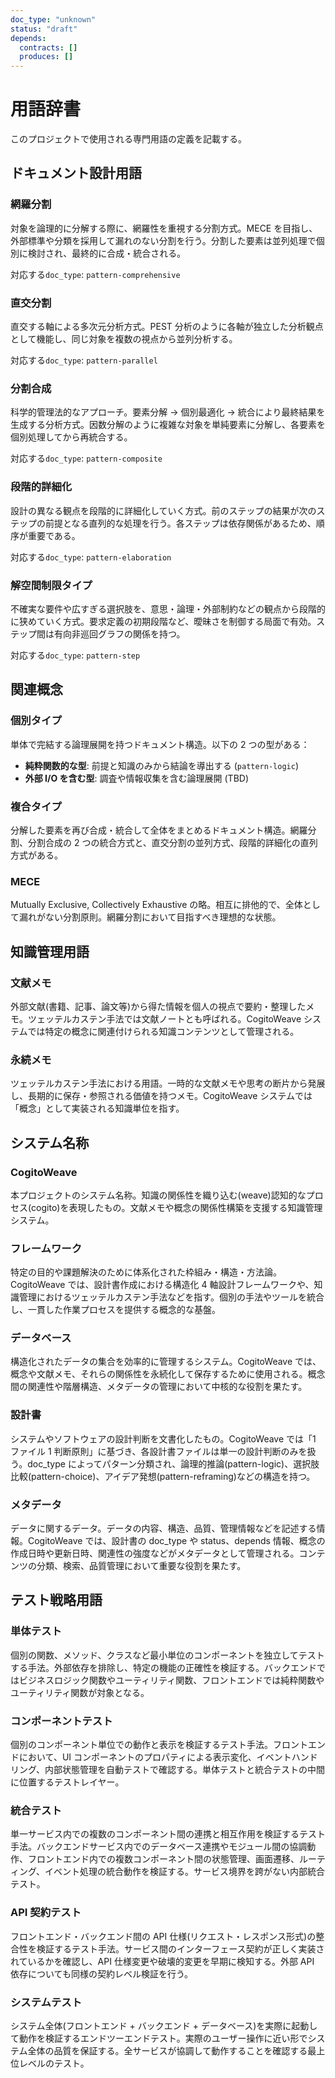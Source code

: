 ```yaml
---
doc_type: "unknown"
status: "draft"
depends:
  contracts: []
  produces: []
---
```


# 用語辞書

このプロジェクトで使用される専門用語の定義を記載する。

## ドキュメント設計用語

### 網羅分割

対象を論理的に分解する際に、網羅性を重視する分割方式。MECE を目指し、外部標準や分類を採用して漏れのない分割を行う。分割した要素は並列処理で個別に検討され、最終的に合成・統合される。

対応する`doc_type`: `pattern-comprehensive`

### 直交分割

直交する軸による多次元分析方式。PEST 分析のように各軸が独立した分析観点として機能し、同じ対象を複数の視点から並列分析する。

対応する`doc_type`: `pattern-parallel`

### 分割合成

科学的管理法的なアプローチ。要素分解 → 個別最適化 → 統合により最終結果を生成する分析方式。因数分解のように複雑な対象を単純要素に分解し、各要素を個別処理してから再統合する。

対応する`doc_type`: `pattern-composite`

### 段階的詳細化

設計の異なる観点を段階的に詳細化していく方式。前のステップの結果が次のステップの前提となる直列的な処理を行う。各ステップは依存関係があるため、順序が重要である。

対応する`doc_type`: `pattern-elaboration`

### 解空間制限タイプ

不確実な要件や広すぎる選択肢を、意思・論理・外部制約などの観点から段階的に狭めていく方式。要求定義の初期段階など、曖昧さを制御する局面で有効。ステップ間は有向非巡回グラフの関係を持つ。

対応する`doc_type`: `pattern-step`

## 関連概念

### 個別タイプ

単体で完結する論理展開を持つドキュメント構造。以下の 2 つの型がある：

- **純粋関数的な型**: 前提と知識のみから結論を導出する (`pattern-logic`)
- **外部 I/O を含む型**: 調査や情報収集を含む論理展開 (TBD)

### 複合タイプ

分解した要素を再び合成・統合して全体をまとめるドキュメント構造。網羅分割、分割合成の 2 つの統合方式と、直交分割の並列方式、段階的詳細化の直列方式がある。

### MECE

Mutually Exclusive, Collectively Exhaustive の略。相互に排他的で、全体として漏れがない分割原則。網羅分割において目指すべき理想的な状態。

## 知識管理用語

### 文献メモ

外部文献(書籍、記事、論文等)から得た情報を個人の視点で要約・整理したメモ。ツェッテルカステン手法では文献ノートとも呼ばれる。CogitoWeave システムでは特定の概念に関連付けられる知識コンテンツとして管理される。

### 永続メモ

ツェッテルカステン手法における用語。一時的な文献メモや思考の断片から発展し、長期的に保存・参照される価値を持つメモ。CogitoWeave システムでは「概念」として実装される知識単位を指す。

## システム名称

### CogitoWeave

本プロジェクトのシステム名称。知識の関係性を織り込む(weave)認知的なプロセス(cogito)を表現したもの。文献メモや概念の関係性構築を支援する知識管理システム。

### フレームワーク

特定の目的や課題解決のために体系化された枠組み・構造・方法論。CogitoWeave では、設計書作成における構造化 4 軸設計フレームワークや、知識管理におけるツェッテルカステン手法などを指す。個別の手法やツールを統合し、一貫した作業プロセスを提供する概念的な基盤。

### データベース

構造化されたデータの集合を効率的に管理するシステム。CogitoWeave では、概念や文献メモ、それらの関係性を永続化して保存するために使用される。概念間の関連性や階層構造、メタデータの管理において中核的な役割を果たす。

### 設計書

システムやソフトウェアの設計判断を文書化したもの。CogitoWeave では「1 ファイル 1 判断原則」に基づき、各設計書ファイルは単一の設計判断のみを扱う。doc_type によってパターン分類され、論理的推論(pattern-logic)、選択肢比較(pattern-choice)、アイデア発想(pattern-reframing)などの構造を持つ。

### メタデータ

データに関するデータ。データの内容、構造、品質、管理情報などを記述する情報。CogitoWeave では、設計書の doc_type や status、depends 情報、概念の作成日時や更新日時、関連性の強度などがメタデータとして管理される。コンテンツの分類、検索、品質管理において重要な役割を果たす。

## テスト戦略用語

### 単体テスト

個別の関数、メソッド、クラスなど最小単位のコンポーネントを独立してテストする手法。外部依存を排除し、特定の機能の正確性を検証する。バックエンドではビジネスロジック関数やユーティリティ関数、フロントエンドでは純粋関数やユーティリティ関数が対象となる。

### コンポーネントテスト

個別のコンポーネント単位での動作と表示を検証するテスト手法。フロントエンドにおいて、UI コンポーネントのプロパティによる表示変化、イベントハンドリング、内部状態管理を自動テストで確認する。単体テストと統合テストの中間に位置するテストレイヤー。

### 統合テスト

単一サービス内での複数のコンポーネント間の連携と相互作用を検証するテスト手法。バックエンドサービス内でのデータベース連携やモジュール間の協調動作、フロントエンド内での複数コンポーネント間の状態管理、画面遷移、ルーティング、イベント処理の統合動作を検証する。サービス境界を跨がない内部統合テスト。

### API 契約テスト

フロントエンド・バックエンド間の API 仕様(リクエスト・レスポンス形式)の整合性を検証するテスト手法。サービス間のインターフェース契約が正しく実装されているかを確認し、API 仕様変更や破壊的変更を早期に検知する。外部 API 依存についても同様の契約レベル検証を行う。

### システムテスト

システム全体(フロントエンド + バックエンド + データベース)を実際に起動して動作を検証するエンドツーエンドテスト。実際のユーザー操作に近い形でシステム全体の品質を保証する。全サービスが協調して動作することを確認する最上位レベルのテスト。
